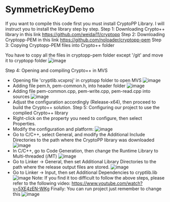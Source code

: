 # SymmetricKeyDemo

If you want to compile this code first you must install CryptoPP Library.
I will instruct you to install the library step by step.
Step 1: Downloading Crypto++ library in this link https://github.com/weidai11/cryptopp
Step 2: Downloading Cryptopp-PEM in this link https://github.com/noloader/cryptopp-pem
Step 3: Copying Cryptopp-PEM files into Crypto++ folder

  You have to copy all the files in cryptopp-pem folder except '/git' and move it to cryptopp folder
![image](https://github.com/user-attachments/assets/5542c193-48a3-4657-83cc-35448c839135)

Step 4: Opening and compiling Crypto++ in MVS
  - Opening file 'cryptlib.vcxproj' in cryptopp folder to open MVS
  ![image](https://github.com/user-attachments/assets/fbeb77c6-095d-4174-8e56-b096ce338b4c)
  - Adding file pem.h, pem-common.h, into header folder
  ![image](https://github.com/user-attachments/assets/f5476422-0da7-4cc5-98a3-1786083e78e9)
  - Adding file pem-common.cpp, pem-write.cpp, pem-read.cpp into sources
  ![image](https://github.com/user-attachments/assets/7862d492-b625-413f-99a1-d11fbc9d337b)
  - Adjust the configuration accordingly (Release-x64), then proceed to build the Crypto++ solution.
Step 5: Configuring our project to use the complied Crypto++ library
  - Right-click on the property you need to configure, then select Properties.
  - Modify the configuration and platform:
  ![image](https://github.com/user-attachments/assets/dab72e30-2ac1-4bef-85cf-4b3c1e70b159)
  - Go to C/C++, select General, and modify the Additional Include Directories to the path where the CryptoPP library was downloaded
  ![image](https://github.com/user-attachments/assets/31194b32-43a2-4a0a-9c23-a10f9e8a132d)
  - In C/C++, go to Code Generation, then change the Runtime Library to Multi-threaded (/MT)
  ![image](https://github.com/user-attachments/assets/d96914e5-5fc1-4498-ba4c-2dde30e2501c)
  - Go to Linker -> General, then set Additional Library Directories to the path where the release output files are stored.
  ![image](https://github.com/user-attachments/assets/f60743e8-9858-4abd-82d7-bba80b38a099)
  - Go to Linker -> Input, then set Additional Dependencies to cryptlib.lib
  ![image](https://github.com/user-attachments/assets/a181f14f-44ad-4604-a94e-f2ab0bdccd7c)
Note: If you find it too difficult to follow the above steps, please refer to the following video: https://www.youtube.com/watch?v=5XE4zEN-WKg
Finally: You can run project just remember to change this
![image](https://github.com/user-attachments/assets/559495c3-b821-4215-8716-abf069ccf23a)







